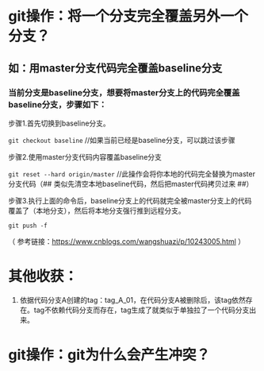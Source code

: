 # git操作：将一个分支完全覆盖另外一个分支？

## 如：用master分支代码完全覆盖baseline分支

### 当前分支是baseline分支，想要将master分支上的代码完全覆盖baseline分支，步骤如下：

步骤1.首先切换到baseline分支。

`git checkout baseline` //如果当前已经是baseline分支，可以跳过该步骤

步骤2.使用master分支代码内容覆盖baseline分支

`git reset --hard origin/master` //此操作会将你本地的代码完全替换为master分支代码（## 类似先清空本地baseline代码，然后把master代码拷贝过来 ##）

步骤3.执行上面的命令后，baseline分支上的代码就完全被master分支上的代码覆盖了（本地分支），然后将本地分支强行推到远程分支。

`git push -f`

（ 参考链接：https://www.cnblogs.com/wangshuazi/p/10243005.html ）

# 其他收获：
1. 依据代码分支A创建的tag：tag_A_01，在代码分支A被删除后，该tag依然存在。tag不依赖代码分支而存在，tag生成了就类似于单独拉了一个代码分支出来。


# git操作：git为什么会产生冲突？